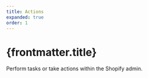 ```yaml
---
title: Actions
expanded: true
order: 1
---
```


# {frontmatter.title}

<Lede>

Perform tasks or take actions within the Shopify admin.

</Lede>

<Examples />

<Props componentName={frontmatter.title} />
